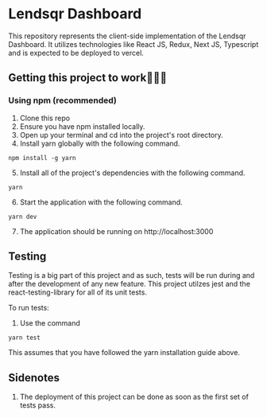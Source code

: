 # Lendsqr Dashboard

This repository represents the client-side implementation of the Lendsqr Dashboard.
It utilizes technologies like React JS, Redux, Next JS, Typescript and is expected to be deployed to vercel.

## Getting this project to work🚀🧑‍🚀

### Using npm (recommended)

1. Clone this repo
2. Ensure you have npm installed locally.
3. Open up your terminal and cd into the project's root directory.
4. Install yarn globally with the following command.

```
npm install -g yarn
```

5. Install all of the project's dependencies with the following command.

```
yarn
```

6. Start the application with the following command.

```
yarn dev
```

7. The application should be running on http://localhost:3000

## Testing

Testing is a big part of this project and as such, tests will be run during and after the development of any new feature. This project utilzes jest and the react-testing-library for all of its unit tests.

To run tests:

1. Use the command

```
yarn test
```

This assumes that you have followed the yarn installation guide above.

## Sidenotes

1. The deployment of this project can be done as soon as the first set of tests pass.
